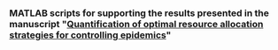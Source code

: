 ### MATLAB scripts for supporting the results presented in the manuscript "[Quantification of optimal resource allocation strategies for controlling epidemics](https://doi.org/10.1098/rsif.2023.0036)"

